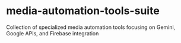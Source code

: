 # media-automation-tools-suite
Collection of specialized media automation tools focusing on Gemini, Google APIs, and Firebase integration
